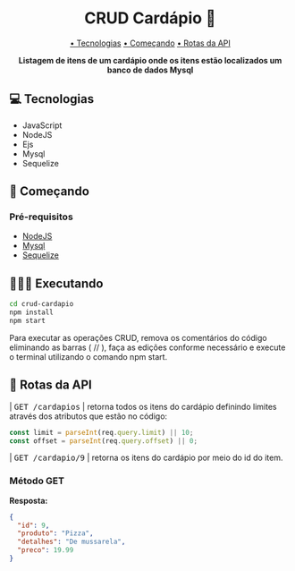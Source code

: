 <h1 align="center" style="font-weight: bold;">CRUD Cardápio 📕</h1>

<p align="center">
 <a href="#Tecnologias">• Tecnologias</a> 
 <a href="#Começando">• Começando</a> 
 <a href="#Rotas">• Rotas da API</a>
</p>

<p align="center">
    <b>Listagem de itens de um cardápio onde os itens estão localizados um banco de dados Mysql</b>
</p>

<h2 id="Tecnologias">💻 Tecnologias</h2>

- JavaScript
- NodeJS
- Ejs
- Mysql
- Sequelize

<h2 id="Começando">🚀 Começando</h2>

<h3>Pré-requisitos</h3>

- [NodeJS](https://nodejs.org/pt)
- [Mysql](https://www.mysql.com/)
- [Sequelize](https://sequelize.org/)

<h2>👨🏻‍💻 Executando</h2>

```bash
cd crud-cardapio
npm install
npm start
```

<p>
Para executar as operações CRUD, remova os comentários do código eliminando as barras ( // ), faça as edições conforme necessário e execute o terminal utilizando o comando npm start.
</p>

<h2 id="Rotas">📍 Rotas da API</h2>
​
| <kbd>GET /cardapios</kbd> | retorna todos os itens do cardápio definindo limites através dos atributos que estão no código:

<p>

```javascript
const limit = parseInt(req.query.limit) || 10;
const offset = parseInt(req.query.offset) || 0;
```
</p>

| <kbd>GET /cardapio/9</kbd>     | retorna os itens do cardápio por meio do id do item.

<h3> Método GET</h3>


**Resposta:**
```json
{
  "id": 9,
  "produto": "Pizza",
  "detalhes": "De mussarela",
  "preco": 19.99
}

```
